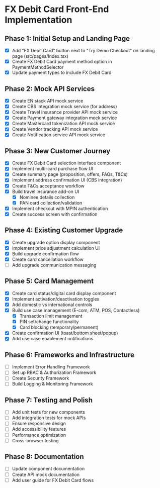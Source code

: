 # FX Debit Card Front-End Implementation

## Phase 1: Initial Setup and Landing Page
- [x] Add "FX Debit Card" button next to "Try Demo Checkout" on landing page (src/pages/Index.tsx)
- [x] Create FX Debit Card payment method option in PaymentMethodSelector
- [x] Update payment types to include FX Debit Card

## Phase 2: Mock API Services
- [x] Create EN stack API mock service
- [x] Create CBS integration mock service (for address)
- [x] Create Travel insurance provider API mock service
- [x] Create Payment gateway integration mock service
- [x] Create Mastercard tokenization API mock service
- [x] Create Vendor tracking API mock service
- [x] Create Notification service API mock service

## Phase 3: New Customer Journey
- [x] Create FX Debit Card selection interface component
- [x] Implement multi-card purchase flow UI
- [x] Create summary page (proposition, offers, FAQs, T&Cs)
- [x] Implement address confirmation UI (CBS integration)
- [x] Create T&Cs acceptance workflow
- [x] Build travel insurance add-on UI
  - [x] Nominee details collection
  - [x] PAN card collection/validation
- [x] Implement checkout with MPIN authentication
- [x] Create success screen with confirmation

## Phase 4: Existing Customer Upgrade
- [x] Create upgrade option display component
- [x] Implement price adjustment calculation UI
- [x] Build upgrade confirmation flow
- [x] Create card cancellation workflow
- [ ] Add upgrade communication messaging

## Phase 5: Card Management
- [x] Create card status/digital card display component
- [x] Implement activation/deactivation toggles
- [x] Add domestic vs international controls
- [x] Build use case management (E-com, ATM, POS, Contactless)
  - [x] Transaction limit management
  - [x] PIN set/change functionality
  - [x] Card blocking (temporary/permanent)
- [x] Create confirmation UI (toast/bottom sheet/popup)
- [x] Add use case enablement notifications

## Phase 6: Frameworks and Infrastructure
- [ ] Implement Error Handling Framework
- [ ] Set up RBAC & Authorization Framework
- [ ] Create Security Framework
- [ ] Build Logging & Monitoring Framework

## Phase 7: Testing and Polish
- [ ] Add unit tests for new components
- [ ] Add integration tests for mock APIs
- [ ] Ensure responsive design
- [ ] Add accessibility features
- [ ] Performance optimization
- [ ] Cross-browser testing

## Phase 8: Documentation
- [ ] Update component documentation
- [ ] Create API mock documentation
- [ ] Add user guide for FX Debit Card flows
